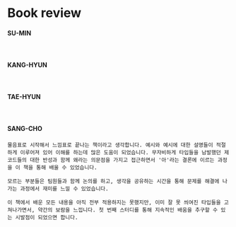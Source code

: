 # Book review

#### SU-MIN

<br/>

#### KANG-HYUN

<br/>

#### TAE-HYUN

<br/>

#### SANG-CHO
    물음표로 시작해서 느낌표로 끝나는 책이라고 생각합니다. 예시와 예시에 대한 설명들이 적절하게 이루어져 있어 이해를 하는데 많은 도움이 되었습니다. 무자비하게 타입들을 남발했던 제 코드들의 대한 반성과 함께 왜라는 의문점을 가지고 접근하면서 '아'라는 결론에 이르는 과정을 이 책을 통해 배울 수 있었습니다.

    모르는 부분들은 팀원들과 함께 논의를 하고, 생각을 공유하는 시간을 통해 문제를 해결에 나가는 과정에서 재미를 느낄 수 있었습니다.

    이 책에서 배운 모든 내용을 아직 전부 적용하지는 못했지만, 이미 잘 못 씌여진 타입들을 고쳐나가면서, 약간의 보람을 느낍니다. 첫 번째 스터디를 통해 지속적인 배움을 추구할 수 있는 시발점이 되었으면 합니다.
